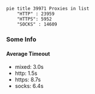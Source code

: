 
```mermaid
pie title 39971 Proxies in list
    "HTTP" : 23959
    "HTTPS": 5952
    "SOCKS" : 14609
```

### Some Info
#### Average Timeout

- mixed: 3.0s
- http: 1.5s
- https: 8.7s
- socks: 6.4s